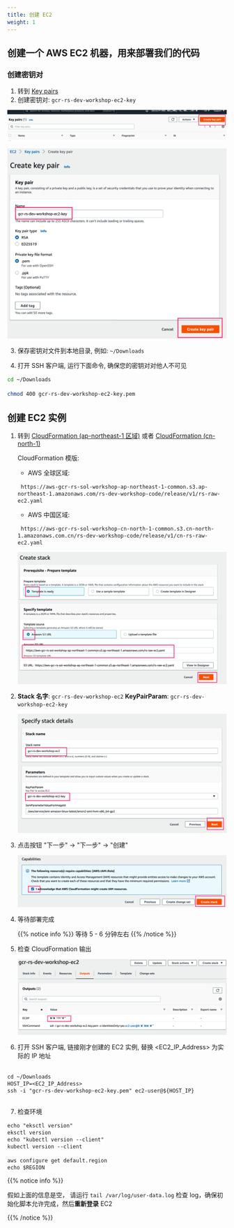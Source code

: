 ```yaml
---
title: 创建 EC2
weight: 1
---
```


## 创建一个 AWS EC2 机器，用来部署我们的代码

### 创建密钥对

1. 转到 [Key pairs](https://ap-northeast-2.console.aws.amazon.com/ec2/v2/home?region=ap-northeast-2#KeyPairs:)
2. 创建密钥对: `gcr-rs-dev-workshop-ec2-key` 

  ![Key pairs](/images/ec2-key-pair.png)

  ![Create key pair](/images/ec2-key-pair-name.png)
   
3. 保存密钥对文件到本地目录, 例如: `~/Downloads`

4. 打开 SSH 客户端, 运行下面命令, 确保您的密钥对对他人不可见
```sh
cd ~/Downloads

chmod 400 gcr-rs-dev-workshop-ec2-key.pem

```

## 创建 EC2 实例

1. 转到 [CloudFormation (ap-northeast-1 区域)](https://console.aws.amazon.com/cloudformation/home?region=ap-northeast-1#/stacks/new?stackName=gcr-rs-dev-workshop-ec2&templateURL=https://aws-gcr-rs-sol-workshop-ap-northeast-1-common.s3.ap-northeast-1.amazonaws.com/rs-dev-workshop-code/release/v1/rs-raw-ec2.yaml
) 或者 [CloudFormation (cn-north-1)](https://console.amazonaws.cn/cloudformation/home?region=cn-north-1#/stacks/create/template?region=cn-north-1&stackName=gcr-rs-dev-workshop-ec2&templateURL=https://aws-gcr-rs-sol-workshop-cn-north-1-common.s3.cn-north-1.amazonaws.com.cn/rs-dev-workshop-code/release/v1/cn-rs-raw-ec2.yaml)

   CloudFormation 模版:

   - AWS 全球区域:
   ```   
    https://aws-gcr-rs-sol-workshop-ap-northeast-1-common.s3.ap-northeast-1.amazonaws.com/rs-dev-workshop-code/release/v1/rs-raw-ec2.yaml
   ```
   - AWS 中国区域:
   ``` 
    https://aws-gcr-rs-sol-workshop-cn-north-1-common.s3.cn-north-1.amazonaws.com.cn/rs-dev-workshop-code/release/v1/cn-rs-raw-ec2.yaml
   ```
   

   ![EC2 CloudFormation ](/images/ec2-cf-s3url.png)

2. **Stack 名字**: `gcr-rs-dev-workshop-ec2`
   **KeyPairParam**: `gcr-rs-dev-workshop-ec2-key`
   
   ![EC2 CloudFormation Stack ](/images/ec2-cf-stackname.png)

3. 点击按钮 "下一步" -> "下一步" -> "创建"
  
   ![EC2 CloudFormation Create ](/images/ec2-cf-create.png)

4. 等待部署完成
   
   {{% notice info %}}
   等待 5 - 6 分钟左右
   {{% /notice %}}

5. 检查 CloudFormation 输出

   ![EC2 CloudFormation Output ](/images/ec2-cf-output.png)

6. 打开 SSH 客户端, 链接刚才创建的 EC2 实例, 替换 <EC2_IP_Address> 为实际的 IP 地址
```shell

cd ~/Downloads
HOST_IP=<EC2_IP_Address>
ssh -i "gcr-rs-dev-workshop-ec2-key.pem" ec2-user@${HOST_IP}


```
7. 检查环境
```shell
echo "eksctl version"
eksctl version
echo "kubectl version --client"
kubectl version --client

aws configure get default.region
echo $REGION
```

{{% notice info %}}
   
假如上面的信息是空， 请运行 `tail /var/log/user-data.log` 检查 log，确保初始化脚本允许完成，然后**重新登录** EC2

{{% /notice %}}